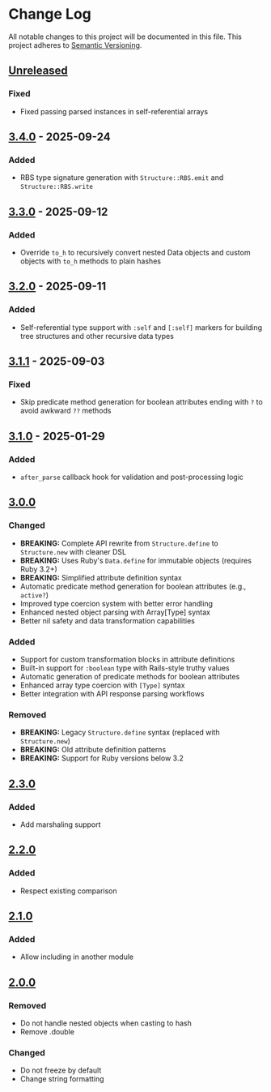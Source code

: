 # Change Log

All notable changes to this project will be documented in this file.
This project adheres to [Semantic Versioning](http://semver.org/).

## [Unreleased]

### Fixed

- Fixed passing parsed instances in self-referential arrays

## [3.4.0] - 2025-09-24

### Added

- RBS type signature generation with `Structure::RBS.emit` and `Structure::RBS.write`

## [3.3.0] - 2025-09-12

### Added

- Override `to_h` to recursively convert nested Data objects and custom objects with `to_h` methods to plain hashes

## [3.2.0] - 2025-09-11

### Added

- Self-referential type support with `:self` and `[:self]` markers for building tree structures and other recursive data types

## [3.1.1] - 2025-09-03

### Fixed

- Skip predicate method generation for boolean attributes ending with `?` to avoid awkward `??` methods

## [3.1.0] - 2025-01-29

### Added

- `after_parse` callback hook for validation and post-processing logic

## [3.0.0]

### Changed

- **BREAKING:** Complete API rewrite from `Structure.define` to `Structure.new` with cleaner DSL
- **BREAKING:** Uses Ruby's `Data.define` for immutable objects (requires Ruby 3.2+)
- **BREAKING:** Simplified attribute definition syntax
- Automatic predicate method generation for boolean attributes (e.g., `active?`)
- Improved type coercion system with better error handling
- Enhanced nested object parsing with Array[Type] syntax
- Better nil safety and data transformation capabilities

### Added

- Support for custom transformation blocks in attribute definitions
- Built-in support for `:boolean` type with Rails-style truthy values
- Automatic generation of predicate methods for boolean attributes
- Enhanced array type coercion with `[Type]` syntax
- Better integration with API response parsing workflows

### Removed

- **BREAKING:** Legacy `Structure.define` syntax (replaced with `Structure.new`)
- **BREAKING:** Old attribute definition patterns
- **BREAKING:** Support for Ruby versions below 3.2

## [2.3.0]

### Added

- Add marshaling support

## [2.2.0]

### Added

- Respect existing comparison

## [2.1.0]

### Added

- Allow including in another module

## [2.0.0]

### Removed

- Do not handle nested objects when casting to hash
- Remove .double

### Changed

- Do not freeze by default
- Change string formatting

[2.0.0]: https://github.com/hakanensari/structure/compare/v1.2.1...v2.0.0
[2.1.0]: https://github.com/hakanensari/structure/compare/v2.0.0...v2.1.0
[2.2.0]: https://github.com/hakanensari/structure/compare/v2.1.0...v2.2.0
[2.3.0]: https://github.com/hakanensari/structure/compare/v2.2.0...v2.3.0
[3.0.0]: https://github.com/hakanensari/structure/compare/v2.3.0...v3.0.0
[3.1.0]: https://github.com/hakanensari/structure/compare/v3.0.0...v3.1.0
[3.1.1]: https://github.com/hakanensari/structure/compare/v3.1.0...v3.1.1
[3.2.0]: https://github.com/hakanensari/structure/compare/v3.1.1...v3.2.0
[3.3.0]: https://github.com/hakanensari/structure/compare/v3.2.0...v3.3.0
[3.4.0]: https://github.com/hakanensari/structure/compare/v3.3.0...v3.4.0
[Unreleased]: https://github.com/hakanensari/structure/compare/v3.4.0...HEAD
